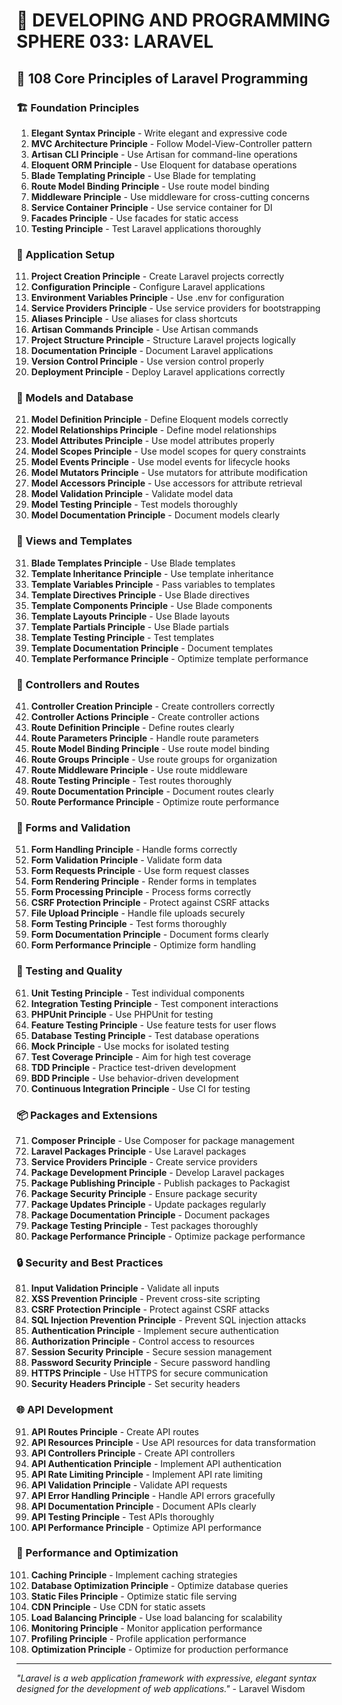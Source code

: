 # 🌟 DEVELOPING AND PROGRAMMING SPHERE 033: LARAVEL

## 🔴 108 Core Principles of Laravel Programming

### 🏗️ Foundation Principles

1. **Elegant Syntax Principle** - Write elegant and expressive code
2. **MVC Architecture Principle** - Follow Model-View-Controller pattern
3. **Artisan CLI Principle** - Use Artisan for command-line operations
4. **Eloquent ORM Principle** - Use Eloquent for database operations
5. **Blade Templating Principle** - Use Blade for templating
6. **Route Model Binding Principle** - Use route model binding
7. **Middleware Principle** - Use middleware for cross-cutting concerns
8. **Service Container Principle** - Use service container for DI
9. **Facades Principle** - Use facades for static access
10. **Testing Principle** - Test Laravel applications thoroughly

### 🎯 Application Setup

11. **Project Creation Principle** - Create Laravel projects correctly
12. **Configuration Principle** - Configure Laravel applications
13. **Environment Variables Principle** - Use .env for configuration
14. **Service Providers Principle** - Use service providers for bootstrapping
15. **Aliases Principle** - Use aliases for class shortcuts
16. **Artisan Commands Principle** - Use Artisan commands
17. **Project Structure Principle** - Structure Laravel projects logically
18. **Documentation Principle** - Document Laravel applications
19. **Version Control Principle** - Use version control properly
20. **Deployment Principle** - Deploy Laravel applications correctly

### 🧮 Models and Database

21. **Model Definition Principle** - Define Eloquent models correctly
22. **Model Relationships Principle** - Define model relationships
23. **Model Attributes Principle** - Use model attributes properly
24. **Model Scopes Principle** - Use model scopes for query constraints
25. **Model Events Principle** - Use model events for lifecycle hooks
26. **Model Mutators Principle** - Use mutators for attribute modification
27. **Model Accessors Principle** - Use accessors for attribute retrieval
28. **Model Validation Principle** - Validate model data
29. **Model Testing Principle** - Test models thoroughly
30. **Model Documentation Principle** - Document models clearly

### 🎨 Views and Templates

31. **Blade Templates Principle** - Use Blade templates
32. **Template Inheritance Principle** - Use template inheritance
33. **Template Variables Principle** - Pass variables to templates
34. **Template Directives Principle** - Use Blade directives
35. **Template Components Principle** - Use Blade components
36. **Template Layouts Principle** - Use Blade layouts
37. **Template Partials Principle** - Use Blade partials
38. **Template Testing Principle** - Test templates
39. **Template Documentation Principle** - Document templates
40. **Template Performance Principle** - Optimize template performance

### 🔧 Controllers and Routes

41. **Controller Creation Principle** - Create controllers correctly
42. **Controller Actions Principle** - Create controller actions
43. **Route Definition Principle** - Define routes clearly
44. **Route Parameters Principle** - Handle route parameters
45. **Route Model Binding Principle** - Use route model binding
46. **Route Groups Principle** - Use route groups for organization
47. **Route Middleware Principle** - Use route middleware
48. **Route Testing Principle** - Test routes thoroughly
49. **Route Documentation Principle** - Document routes clearly
50. **Route Performance Principle** - Optimize route performance

### 🚀 Forms and Validation

51. **Form Handling Principle** - Handle forms correctly
52. **Form Validation Principle** - Validate form data
53. **Form Requests Principle** - Use form request classes
54. **Form Rendering Principle** - Render forms in templates
55. **Form Processing Principle** - Process forms correctly
56. **CSRF Protection Principle** - Protect against CSRF attacks
57. **File Upload Principle** - Handle file uploads securely
58. **Form Testing Principle** - Test forms thoroughly
59. **Form Documentation Principle** - Document forms clearly
60. **Form Performance Principle** - Optimize form handling

### 🧪 Testing and Quality

61. **Unit Testing Principle** - Test individual components
62. **Integration Testing Principle** - Test component interactions
63. **PHPUnit Principle** - Use PHPUnit for testing
64. **Feature Testing Principle** - Use feature tests for user flows
65. **Database Testing Principle** - Test database operations
66. **Mock Principle** - Use mocks for isolated testing
67. **Test Coverage Principle** - Aim for high test coverage
68. **TDD Principle** - Practice test-driven development
69. **BDD Principle** - Use behavior-driven development
70. **Continuous Integration Principle** - Use CI for testing

### 📦 Packages and Extensions

71. **Composer Principle** - Use Composer for package management
72. **Laravel Packages Principle** - Use Laravel packages
73. **Service Providers Principle** - Create service providers
74. **Package Development Principle** - Develop Laravel packages
75. **Package Publishing Principle** - Publish packages to Packagist
76. **Package Security Principle** - Ensure package security
77. **Package Updates Principle** - Update packages regularly
78. **Package Documentation Principle** - Document packages
79. **Package Testing Principle** - Test packages thoroughly
80. **Package Performance Principle** - Optimize package performance

### 🔒 Security and Best Practices

81. **Input Validation Principle** - Validate all inputs
82. **XSS Prevention Principle** - Prevent cross-site scripting
83. **CSRF Protection Principle** - Protect against CSRF attacks
84. **SQL Injection Prevention Principle** - Prevent SQL injection attacks
85. **Authentication Principle** - Implement secure authentication
86. **Authorization Principle** - Control access to resources
87. **Session Security Principle** - Secure session management
88. **Password Security Principle** - Secure password handling
89. **HTTPS Principle** - Use HTTPS for secure communication
90. **Security Headers Principle** - Set security headers

### 🌐 API Development

91. **API Routes Principle** - Create API routes
92. **API Resources Principle** - Use API resources for data transformation
93. **API Controllers Principle** - Create API controllers
94. **API Authentication Principle** - Implement API authentication
95. **API Rate Limiting Principle** - Implement API rate limiting
96. **API Validation Principle** - Validate API requests
97. **API Error Handling Principle** - Handle API errors gracefully
98. **API Documentation Principle** - Document APIs clearly
99. **API Testing Principle** - Test APIs thoroughly
100. **API Performance Principle** - Optimize API performance

### 🚀 Performance and Optimization

101. **Caching Principle** - Implement caching strategies
102. **Database Optimization Principle** - Optimize database queries
103. **Static Files Principle** - Optimize static file serving
104. **CDN Principle** - Use CDN for static assets
105. **Load Balancing Principle** - Use load balancing for scalability
106. **Monitoring Principle** - Monitor application performance
107. **Profiling Principle** - Profile application performance
108. **Optimization Principle** - Optimize for production performance

---

*"Laravel is a web application framework with expressive, elegant syntax designed for the development of web applications."* - Laravel Wisdom
